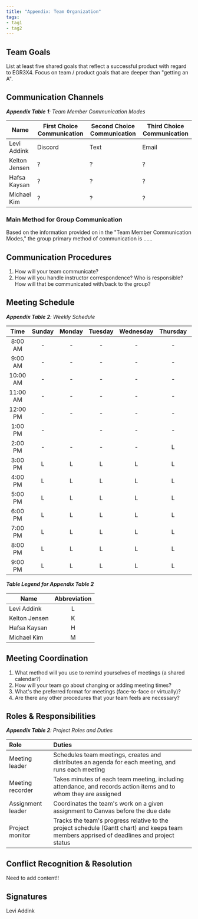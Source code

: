 ```yaml
---
title: "Appendix: Team Organization"
tags:
- tag1
- tag2
---
```


## Team Goals

List at least five shared goals that reflect a successful product with regard to EGR3X4. Focus on team / product goals that are deeper than "getting an A".

## Communication Channels

_**Appendix Table 1**: Team Member Communication Modes_

|Name                 | First Choice Communication | Second Choice Communication | Third Choice Communication |
|---------------------|----------------------------|-----------------------------|----------------------------|
|Levi Addink |  Discord | Text | Email |
|Kelton Jensen |  ? | ? | ? |
|Hafsa Kaysan |  ? | ? | ? |
|Michael Kim |  ? | ? | ? |

### Main Method for Group Communication

Based on the information provided on in the "Team Member Communication Modes," the group primary method of communication is ......
 
## Communication Procedures

1. How will your team communicate?
2. How will you handle instructor correspondence? Who is responsible? How will that be communicated with/back to the group?

## Meeting Schedule

_**Appendix Table 2**: Weekly Schedule_

| Time | Sunday | Monday | Tuesday | Wednesday | Thursday | Friday | Saturday |
| :------: | :----: | :----: | :----: | :----: | :----: | :----: | :-----: |
| 8:00 AM | - | - | - | - | - | L | L |
| 9:00 AM | - | - | - | - | - | L | L |
| 10:00 AM | - | - | - | - | - | L | L |
| 11:00 AM | - | - | - | - | - | L | L |
| 12:00 PM | - | - | - | - | - | L | L |
| 1:00 PM | - |  | - | - | - | L | L |
| 2:00 PM | - | - | - | - | L | L | L |
| 3:00 PM | L | L | L | L | L | L | L |
| 4:00 PM | L | L | L | L | L | L | L |
| 5:00 PM | L | L | L | L | L | L | L |
| 6:00 PM | L | L | L | L | L | L | L |
| 7:00 PM | L | L | L | L | L | L | L |
| 8:00 PM | L | L | L | L | L | L | L |
| 9:00 PM | L | L | L | L | L | L | L |

_**Table Legend for Appendix Table 2**_

| Name | Abbreviation |
| ----- | :------: |
| Levi Addink | L |
| Kelton Jensen | K |
| Hafsa Kaysan | H |
| Michael Kim | M |


## Meeting Coordination

1. What method will you use to remind yourselves of meetings (a shared calendar?)
1. How will your team go about changing or adding meeting times?
1. What's the preferred format for meetings (face-to-face or virtually)?
1. Are there any other procedures that your team feels are necessary?

## Roles & Responsibilities

_**Appendix Table 2**: Project Roles and Duties_

| **Role**          | **Duties**                                                                                                                                |
| :---------------- | :---------------------------------------------------------------------------------------------------------------------------------------- |
| Meeting leader    | Schedules team meetings, creates and distributes an agenda for each meeting, and runs each meeting                                        |
| Meeting recorder  | Takes minutes of each team meeting, including attendance, and records action items and to whom they are assigned                          |
| Assignment leader | Coordinates the team's work on a given assignment to Canvas before the due date                                                           |
| Project monitor   | Tracks the team's progress relative to the project schedule (Gantt chart) and keeps team members apprised of deadlines and project status |

## Conflict Recognition & Resolution

Need to add content!!


## Signatures

Levi Addink

